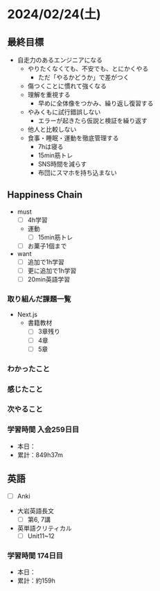 # 2024/02/24(土)

## 最終目標

- 自走力のあるエンジニアになる
  - やりたくなくても、不安でも、とにかくやる
    - ただ「やるかどうか」で差がつく
  - 傷つくことに慣れて強くなる
  - 理解を重視する
    - 早めに全体像をつかみ、繰り返し復習する
  - やみくもに試行錯誤しない
    - エラーが起きたら仮説と検証を繰り返す
  - 他人と比較しない
  - 食事・睡眠・運動を徹底管理する
    - 7hは寝る
    - 15min筋トレ
    - SNS時間を減らす
    - 布団にスマホを持ち込まない

## Happiness Chain

- must
  - [ ] 4h学習
  - 運動
    - [ ] 15min筋トレ
  - [ ] お菓子1個まで
- want
  - [ ] 追加で1h学習
  - [ ] 更に追加で1h学習
  - [ ] 20min英語学習

### 取り組んだ課題一覧

- Next.js
  - 書籍教材
    - [ ] 3章残り
    - [ ] 4章
    - [ ] 5章

### わかったこと

### 感じたこと

### 次やること

### 学習時間 入会259日目

- 本日：
- 累計：849h37m

## 英語

- [ ] Anki
- 大岩英語長文
  - [ ] 第6, 7講
- 英単語クリティカル
  - [ ] Unit11~12

### 学習時間 174日目

- 本日：
- 累計：約159h

